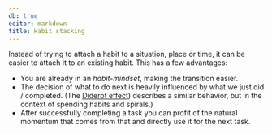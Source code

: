 ```yaml
---
db: true
editor: markdown
title: Habit stacking
---
```


Instead of trying to attach a habit to a situation, place or time, it
can be easier to attach it to an existing habit. This has a few
advantages:

-   You are already in an *habit-mindset*, making the transition easier.
-   The decision of what to do next is heavily influenced by what we
    just did / completed. (The [Diderot
    effect](id:5bafe3f9-5134-4c0b-b83e-19fa34cd4469)) describes a
    similar behavior, but in the context of spending habits and
    spirals.)
-   After successfully completing a task you can profit of the natural
    momentum that comes from that and directly use it for the next task.
